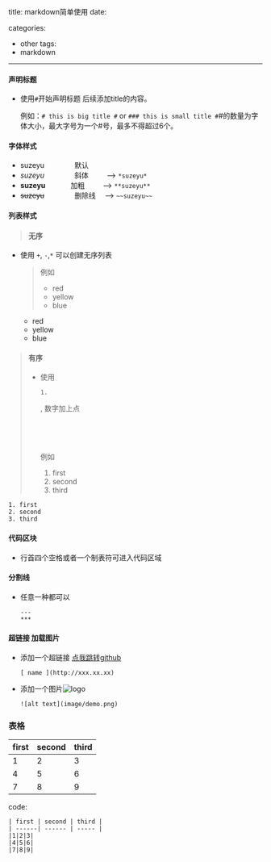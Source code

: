 title: markdown简单使用
date: 

categories: 
- other
tags: 
- markdown
---

#### 声明标题

- 使用`#`开始声明标题 后续添加title的内容。

  例如：`# this is big title #` or `### this is small title #`#的数量为字体大小，最大字号为一个#号，最多不得超过6个。

#### 字体样式

- suzeyu     默认
- *suzeyu*     斜体    —-> `*suzeyu*`
- **suzeyu**      加粗    —-> `**suzeyu**`
- ~~suzeyu~~     删除线  —-> `~~suzeyu~~`

#### 列表样式

> #### 无序

- 使用 `+`, `-`,`*` 可以创建无序列表

  > 例如 
  >
  > - red
  > - yellow
  > - blue

  - red
  - yellow
  - blue

> #### 有序
>
> - 使用
>
>    
>
>   ```
>   1.
>   ```
>
>   , 数字加上点
>
>   ​
>
>   ​
>
>   例如
>
>   1. first
>   2. second
>   3. third

```
1. first
2. second
3. third

```

#### 代码区块

- 行首四个空格或者一个制表符可进入代码区域

#### 分割线

- 任意一种都可以

  ```
  ---
  ***

  ```

#### 超链接 加载图片

- 添加一个超链接 [点我跳转github](http://www.github.com/)

  ```
  [ name ](http://xxx.xx.xx)

  ```

- 添加一个图片![logo](http://szysky.com/2016/03/24/markdown-%E7%AE%80%E5%8D%95%E4%BD%BF%E7%94%A8/image/demo.png)

  ```
  ![alt text](image/demo.png)

  ```

### 表格

| first | second | third |
| ----- | ------ | ----- |
| 1     | 2      | 3     |
| 4     | 5      | 6     |
| 7     | 8      | 9     |

code:

```
| first | second | third |
| ------| ------ | ----- |
|1|2|3|
|4|5|6|
|7|8|9|
```